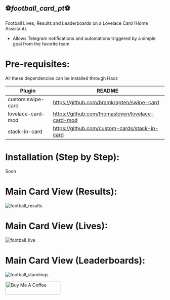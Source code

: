 ## ⚽_football_card_pt_⚽

Football Lives, Results and Leaderboards on a Lovelace Card (Home Assistant).
 - Allows Telegram notifications and automations triggered by a simple goal from the favorite team

# Pre-requisites:

All these dependencies can be installed through Hacs

| Plugin | README |
| ------ | ------ |
| custom:swipe-card  | https://github.com/bramkragten/swipe-card|
| lovelace-card-mod | https://github.com/thomasloven/lovelace-card-mod |
| stack-in-card | https://github.com/custom-cards/stack-in-card |

# Installation (Step by Step):

Soon


# Main Card View (Results):
![football_results](https://user-images.githubusercontent.com/116345010/197203477-d9219fc9-8da0-44f0-96a8-dccffcc964f8.jpg)

# Main Card View (Lives):
![football_live](https://user-images.githubusercontent.com/116345010/197215915-1c9eb672-5cd0-4d77-8fcb-f80232b47e24.jpg)

# Main Card View (Leaderboards):
![football_standings](https://user-images.githubusercontent.com/116345010/197203818-abd633a4-2d1a-4e26-90a4-6441a04a6859.jpg)

<a href="https://www.buymeacoffee.com/PCardoso7" target="_blank"><img src="https://cdn.buymeacoffee.com/buttons/default-orange.png" alt="Buy Me A Coffee" height="41" width="174"></a>
